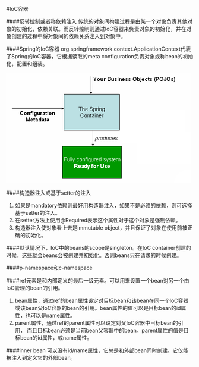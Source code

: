 #IoC容器

####反转控制或者称依赖注入
传统的对象间构建过程是由某一个对象负责其他对象的初始化，依赖关联。而反转控制则通过IoC容器来负责对象的初始化，并在对象创建的过程中将对象间的依赖关系注入到对象中。

####Spring的IoC容器
org.springframework.context.ApplicationContext代表了Spring的IoC容器，它根据读取的meta configuration负责对象或称bean的初始化，配置和组装。

![container magic](images/di.png)

####构造器注入或基于setter的注入
1. 如果是mandatory依赖则最好用构造器注入，如果不是必须的依赖，则可选择基于setter的注入。
2. 在setter方法上使用@Required表示这个属性对于这个对象是强制依赖。
3. 构造器注入使对象看上去是immutable object，并且保证了对象在使用前被正确的初始化。

####默认情况下，IoC中的beans的scope是singleton。在IoC container创建的时候，这些就会beans会被创建并初始化。否则beans只在请求的时候创建。

####p-namespace和c-namespace

####ref元素是<constructor-arg/>和<property/>内部定义的最后一级元素。可以用来设置一个bean对另一个由IoC管理的bean的引用。
1. bean属性，通过ref的bean属性设定对目标bean和该bean在同一个IoC容器或该bean父IoC容器的bean的引用。bean属性的值可以是目标bean的id属性，也可以是name属性。
2. parent属性，通过ref的parent属性可以设定对父IoC容器中目标bean的引用，
而且目标bean必须是当前bean父容器中的bean。parent属性的值是目标bean的id属性，或name属性。

####inner bean
可以没有id/name属性，它总是和外部bean同时创建。它仅能被注入到定义它的外部bean。
